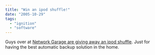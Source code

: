```yaml
---
title: "Win an ipod shuffle!"
date: "2005-10-29"
tags: 
  - "ignition"
  - "software"
---
```


Guys over at [Network Garage are giving away an ipod shuffle](http://www.networkgarage.com/2005/10/best_home_backup_solution_win.html). Just for having the best automatic backup solution in the home.
